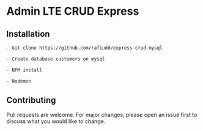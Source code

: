 # Admin LTE CRUD Express


## Installation



```bash
- Git clone https://github.com/rafiudd/express-crud-mysql

- Create database customers on mysql

- NPM install

- Nodemon
```


## Contributing
Pull requests are welcome. For major changes, please open an issue first to discuss what you would like to change.
